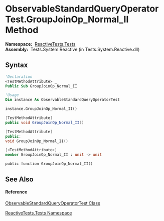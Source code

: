 # ObservableStandardQueryOperatorTest.GroupJoinOp\_Normal\_II Method

**Namespace:**  [ReactiveTests.Tests](ReactiveTests.Tests\ReactiveTests.Tests.md)  
**Assembly:**  Tests.System.Reactive (in Tests.System.Reactive.dll)

## Syntax

```vb
'Declaration
<TestMethodAttribute> _
Public Sub GroupJoinOp_Normal_II
```

```vb
'Usage
Dim instance As ObservableStandardQueryOperatorTest

instance.GroupJoinOp_Normal_II()
```

```csharp
[TestMethodAttribute]
public void GroupJoinOp_Normal_II()
```

```c++
[TestMethodAttribute]
public:
void GroupJoinOp_Normal_II()
```

```fsharp
[<TestMethodAttribute>]
member GroupJoinOp_Normal_II : unit -> unit 
```

```jscript
public function GroupJoinOp_Normal_II()
```

## See Also

#### Reference

[ObservableStandardQueryOperatorTest Class](ObservableStandardQueryOperatorTest\ObservableStandardQueryOperatorTest.md)

[ReactiveTests.Tests Namespace](ReactiveTests.Tests\ReactiveTests.Tests.md)




